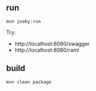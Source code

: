 
## run

    mvn jooby:run

Try:

- http://localhost:8080/swagger
- http://localhost:8080/raml

## build

    mvn clean package



